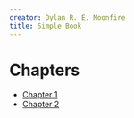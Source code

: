 ```yaml
---
creator: Dylan R. E. Moonfire
title: Simple Book
---
```


# Chapters

* [Chapter 1](chapters/chapter-01.markdown)
* [Chapter 2](chapters/chapter-02.markdown)
